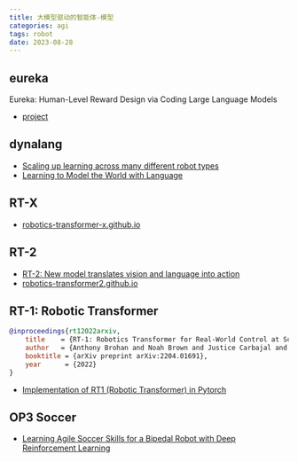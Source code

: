 ```yaml
---
title: 大模型驱动的智能体-模型
categories: agi
tags: robot
date: 2023-08-28
---
```


## eureka

Eureka: Human-Level Reward Design via Coding Large Language Models

- [project](https://eureka-research.github.io/)

## dynalang

- [Scaling up learning across many different robot types](https://www.deepmind.com/blog/scaling-up-learning-across-many-different-robot-types)
- [Learning to Model the World with Language](https://dynalang.github.io/)

## RT-X

- [robotics-transformer-x.github.io](https://robotics-transformer-x.github.io/)

## RT-2

- [RT-2: New model translates vision and language into action](https://www.deepmind.com/blog/rt-2-new-model-translates-vision-and-language-into-action)
- [robotics-transformer2.github.io](https://robotics-transformer2.github.io/)

## RT-1: Robotic Transformer

```bibtex
@inproceedings{rt12022arxiv,
    title    = {RT-1: Robotics Transformer for Real-World Control at Scale},
    author   = {Anthony Brohan and Noah Brown and Justice Carbajal and  Yevgen Chebotar and Joseph Dabis ...},
    booktitle = {arXiv preprint arXiv:2204.01691},
    year      = {2022}
}
```

- [Implementation of RT1 (Robotic Transformer) in Pytorch](https://github.com/lucidrains/robotic-transformer-pytorch/tree/main)

## OP3 Soccer

- [Learning Agile Soccer Skills for a Bipedal Robot with Deep Reinforcement Learning](https://sites.google.com/view/op3-soccer)